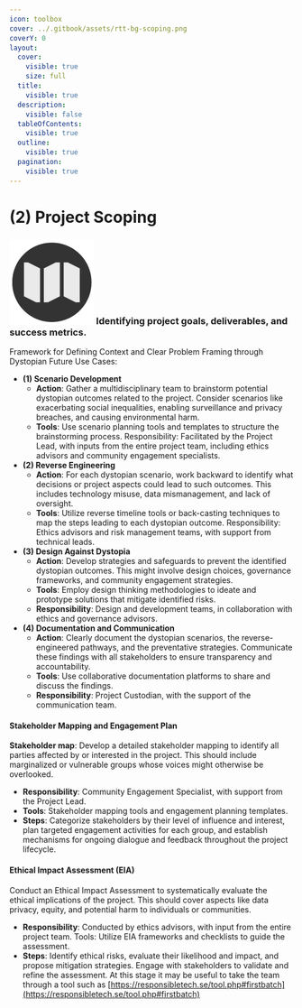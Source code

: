 ```yaml
---
icon: toolbox
cover: ../.gitbook/assets/rtt-bg-scoping.png
coverY: 0
layout:
  cover:
    visible: true
    size: full
  title:
    visible: true
  description:
    visible: false
  tableOfContents:
    visible: true
  outline:
    visible: true
  pagination:
    visible: true
---
```


# (2) Project Scoping

### <img src="../.gitbook/assets/icon-w-scope.png" alt="https://www.notion.so/icons/forward_lightgray.svg" data-size="line"> Identifying project goals, deliverables, and success metrics.

Framework for Defining Context and Clear Problem Framing through Dystopian Future Use Cases:

* **(1) Scenario Development**
  * **Action**: Gather a multidisciplinary team to brainstorm potential dystopian outcomes related to the project. Consider scenarios like exacerbating social inequalities, enabling surveillance and privacy breaches, and causing environmental harm.
  * **Tools**: Use scenario planning tools and templates to structure the brainstorming process. Responsibility: Facilitated by the Project Lead, with inputs from the entire project team, including ethics advisors and community engagement specialists.
* **(2) Reverse Engineering**
  * **Action**: For each dystopian scenario, work backward to identify what decisions or project aspects could lead to such outcomes. This includes technology misuse, data mismanagement, and lack of oversight.
  * **Tools**: Utilize reverse timeline tools or back-casting techniques to map the steps leading to each dystopian outcome. Responsibility: Ethics advisors and risk management teams, with support from technical leads.
* **(3) Design Against Dystopia**
  * **Action**: Develop strategies and safeguards to prevent the identified dystopian outcomes. This might involve design choices, governance frameworks, and community engagement strategies.
  * **Tools**: Employ design thinking methodologies to ideate and prototype solutions that mitigate identified risks.
  * **Responsibility**: Design and development teams, in collaboration with ethics and governance advisors.
* **(4) Documentation and Communication**
  * **Action**: Clearly document the dystopian scenarios, the reverse-engineered pathways, and the preventative strategies. Communicate these findings with all stakeholders to ensure transparency and accountability.
  * **Tools**: Use collaborative documentation platforms to share and discuss the findings.
  * **Responsibility**: Project Custodian, with the support of the communication team.

#### Stakeholder Mapping and Engagement Plan

**Stakeholder map**: Develop a detailed stakeholder mapping to identify all parties affected by or interested in the project. This should include marginalized or vulnerable groups whose voices might otherwise be overlooked.

* **Responsibility**: Community Engagement Specialist, with support from the Project Lead.
* **Tools**: Stakeholder mapping tools and engagement planning templates.
* **Steps**: Categorize stakeholders by their level of influence and interest, plan targeted engagement activities for each group, and establish mechanisms for ongoing dialogue and feedback throughout the project lifecycle.

#### Ethical Impact Assessment (EIA)

Conduct an Ethical Impact Assessment to systematically evaluate the ethical implications of the project. This should cover aspects like data privacy, equity, and potential harm to individuals or communities.

* **Responsibility**: Conducted by ethics advisors, with input from the entire project team. Tools: Utilize EIA frameworks and checklists to guide the assessment.
* **Steps**: Identify ethical risks, evaluate their likelihood and impact, and propose mitigation strategies. Engage with stakeholders to validate and refine the assessment. At this stage it may be useful to take the team through a tool such as [https://responsibletech.se/tool.php#firstbatch](https://responsibletech.se/tool.php#firstbatch)
